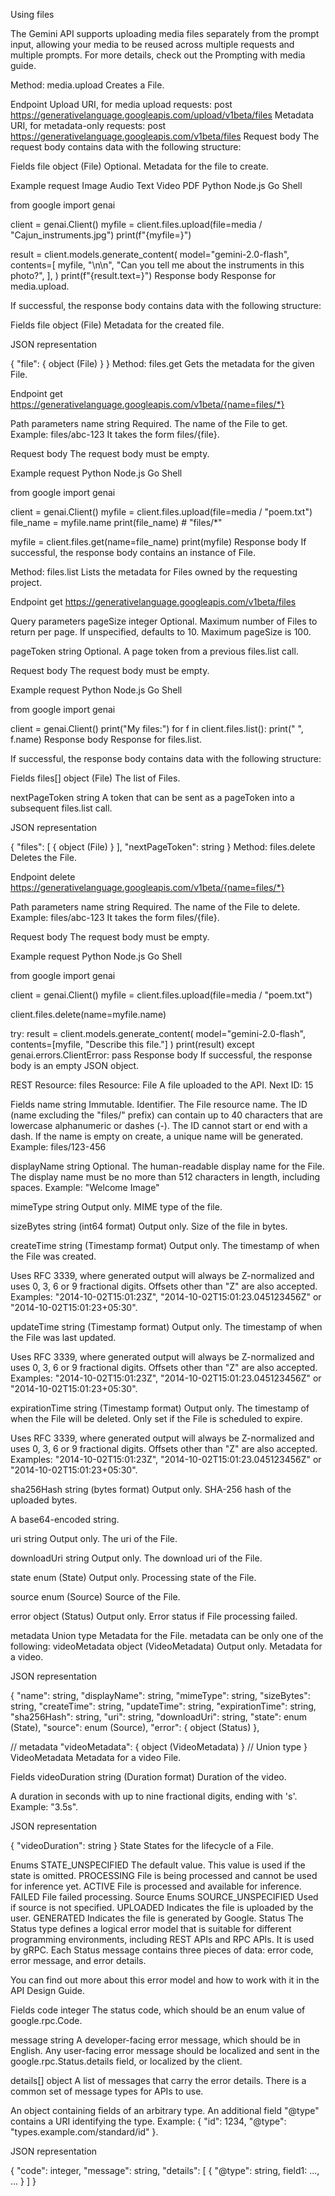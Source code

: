 Using files


The Gemini API supports uploading media files separately from the prompt input, allowing your media to be reused across multiple requests and multiple prompts. For more details, check out the Prompting with media guide.

Method: media.upload
Creates a File.

Endpoint
Upload URI, for media upload requests:
post
https://generativelanguage.googleapis.com/upload/v1beta/files
Metadata URI, for metadata-only requests:
post
https://generativelanguage.googleapis.com/v1beta/files
Request body
The request body contains data with the following structure:

Fields
file
object (File)
Optional. Metadata for the file to create.

Example request
Image
Audio
Text
Video
PDF
Python
Node.js
Go
Shell

from google import genai

client = genai.Client()
myfile = client.files.upload(file=media / "Cajun_instruments.jpg")
print(f"{myfile=}")

result = client.models.generate_content(
    model="gemini-2.0-flash",
    contents=[
        myfile,
        "\n\n",
        "Can you tell me about the instruments in this photo?",
    ],
)
print(f"{result.text=}")
Response body
Response for media.upload.

If successful, the response body contains data with the following structure:

Fields
file
object (File)
Metadata for the created file.

JSON representation

{
  "file": {
    object (File)
  }
}
Method: files.get
Gets the metadata for the given File.

Endpoint
get
https://generativelanguage.googleapis.com/v1beta/{name=files/*}

Path parameters
name
string
Required. The name of the File to get. Example: files/abc-123 It takes the form files/{file}.

Request body
The request body must be empty.

Example request
Python
Node.js
Go
Shell

from google import genai

client = genai.Client()
myfile = client.files.upload(file=media / "poem.txt")
file_name = myfile.name
print(file_name)  # "files/*"

myfile = client.files.get(name=file_name)
print(myfile)
Response body
If successful, the response body contains an instance of File.

Method: files.list
Lists the metadata for Files owned by the requesting project.

Endpoint
get
https://generativelanguage.googleapis.com/v1beta/files

Query parameters
pageSize
integer
Optional. Maximum number of Files to return per page. If unspecified, defaults to 10. Maximum pageSize is 100.

pageToken
string
Optional. A page token from a previous files.list call.

Request body
The request body must be empty.

Example request
Python
Node.js
Go
Shell

from google import genai

client = genai.Client()
print("My files:")
for f in client.files.list():
    print("  ", f.name)
Response body
Response for files.list.

If successful, the response body contains data with the following structure:

Fields
files[]
object (File)
The list of Files.

nextPageToken
string
A token that can be sent as a pageToken into a subsequent files.list call.

JSON representation

{
  "files": [
    {
      object (File)
    }
  ],
  "nextPageToken": string
}
Method: files.delete
Deletes the File.

Endpoint
delete
https://generativelanguage.googleapis.com/v1beta/{name=files/*}

Path parameters
name
string
Required. The name of the File to delete. Example: files/abc-123 It takes the form files/{file}.

Request body
The request body must be empty.

Example request
Python
Node.js
Go
Shell

from google import genai

client = genai.Client()
myfile = client.files.upload(file=media / "poem.txt")

client.files.delete(name=myfile.name)

try:
    result = client.models.generate_content(
        model="gemini-2.0-flash", contents=[myfile, "Describe this file."]
    )
    print(result)
except genai.errors.ClientError:
    pass
Response body
If successful, the response body is an empty JSON object.

REST Resource: files
Resource: File
A file uploaded to the API. Next ID: 15

Fields
name
string
Immutable. Identifier. The File resource name. The ID (name excluding the "files/" prefix) can contain up to 40 characters that are lowercase alphanumeric or dashes (-). The ID cannot start or end with a dash. If the name is empty on create, a unique name will be generated. Example: files/123-456

displayName
string
Optional. The human-readable display name for the File. The display name must be no more than 512 characters in length, including spaces. Example: "Welcome Image"

mimeType
string
Output only. MIME type of the file.

sizeBytes
string (int64 format)
Output only. Size of the file in bytes.

createTime
string (Timestamp format)
Output only. The timestamp of when the File was created.

Uses RFC 3339, where generated output will always be Z-normalized and uses 0, 3, 6 or 9 fractional digits. Offsets other than "Z" are also accepted. Examples: "2014-10-02T15:01:23Z", "2014-10-02T15:01:23.045123456Z" or "2014-10-02T15:01:23+05:30".

updateTime
string (Timestamp format)
Output only. The timestamp of when the File was last updated.

Uses RFC 3339, where generated output will always be Z-normalized and uses 0, 3, 6 or 9 fractional digits. Offsets other than "Z" are also accepted. Examples: "2014-10-02T15:01:23Z", "2014-10-02T15:01:23.045123456Z" or "2014-10-02T15:01:23+05:30".

expirationTime
string (Timestamp format)
Output only. The timestamp of when the File will be deleted. Only set if the File is scheduled to expire.

Uses RFC 3339, where generated output will always be Z-normalized and uses 0, 3, 6 or 9 fractional digits. Offsets other than "Z" are also accepted. Examples: "2014-10-02T15:01:23Z", "2014-10-02T15:01:23.045123456Z" or "2014-10-02T15:01:23+05:30".

sha256Hash
string (bytes format)
Output only. SHA-256 hash of the uploaded bytes.

A base64-encoded string.

uri
string
Output only. The uri of the File.

downloadUri
string
Output only. The download uri of the File.

state
enum (State)
Output only. Processing state of the File.

source
enum (Source)
Source of the File.

error
object (Status)
Output only. Error status if File processing failed.

metadata
Union type
Metadata for the File. metadata can be only one of the following:
videoMetadata
object (VideoMetadata)
Output only. Metadata for a video.

JSON representation

{
  "name": string,
  "displayName": string,
  "mimeType": string,
  "sizeBytes": string,
  "createTime": string,
  "updateTime": string,
  "expirationTime": string,
  "sha256Hash": string,
  "uri": string,
  "downloadUri": string,
  "state": enum (State),
  "source": enum (Source),
  "error": {
    object (Status)
  },

  // metadata
  "videoMetadata": {
    object (VideoMetadata)
  }
  // Union type
}
VideoMetadata
Metadata for a video File.

Fields
videoDuration
string (Duration format)
Duration of the video.

A duration in seconds with up to nine fractional digits, ending with 's'. Example: "3.5s".

JSON representation

{
  "videoDuration": string
}
State
States for the lifecycle of a File.

Enums
STATE_UNSPECIFIED	The default value. This value is used if the state is omitted.
PROCESSING	File is being processed and cannot be used for inference yet.
ACTIVE	File is processed and available for inference.
FAILED	File failed processing.
Source
Enums
SOURCE_UNSPECIFIED	Used if source is not specified.
UPLOADED	Indicates the file is uploaded by the user.
GENERATED	Indicates the file is generated by Google.
Status
The Status type defines a logical error model that is suitable for different programming environments, including REST APIs and RPC APIs. It is used by gRPC. Each Status message contains three pieces of data: error code, error message, and error details.

You can find out more about this error model and how to work with it in the API Design Guide.

Fields
code
integer
The status code, which should be an enum value of google.rpc.Code.

message
string
A developer-facing error message, which should be in English. Any user-facing error message should be localized and sent in the google.rpc.Status.details field, or localized by the client.

details[]
object
A list of messages that carry the error details. There is a common set of message types for APIs to use.

An object containing fields of an arbitrary type. An additional field "@type" contains a URI identifying the type. Example: { "id": 1234, "@type": "types.example.com/standard/id" }.

JSON representation

{
  "code": integer,
  "message": string,
  "details": [
    {
      "@type": string,
      field1: ...,
      ...
    }
  ]
}
